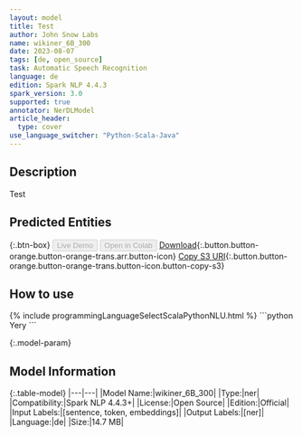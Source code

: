```yaml
---
layout: model
title: Test
author: John Snow Labs
name: wikiner_6B_300
date: 2023-08-07
tags: [de, open_source]
task: Automatic Speech Recognition
language: de
edition: Spark NLP 4.4.3
spark_version: 3.0
supported: true
annotator: NerDLModel
article_header:
  type: cover
use_language_switcher: "Python-Scala-Java"
---
```


## Description

Test

## Predicted Entities



{:.btn-box}
<button class="button button-orange" disabled>Live Demo</button>
<button class="button button-orange" disabled>Open in Colab</button>
[Download](https://s3.amazonaws.com/models-hub-auxdata/public/models/wikiner_6B_300_de_4.4.3_3.0_1691395809910.zip){:.button.button-orange.button-orange-trans.arr.button-icon}
[Copy S3 URI](s3://models-hub-auxdata/public/models/wikiner_6B_300_de_4.4.3_3.0_1691395809910.zip){:.button.button-orange.button-orange-trans.button-icon.button-copy-s3}

## How to use



<div class="tabs-box" markdown="1">
{% include programmingLanguageSelectScalaPythonNLU.html %}
```python
Yery
```

</div>

{:.model-param}
## Model Information

{:.table-model}
|---|---|
|Model Name:|wikiner_6B_300|
|Type:|ner|
|Compatibility:|Spark NLP 4.4.3+|
|License:|Open Source|
|Edition:|Official|
|Input Labels:|[sentence, token, embeddings]|
|Output Labels:|[ner]|
|Language:|de|
|Size:|14.7 MB|